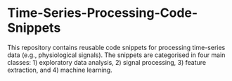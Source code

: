 # Time-Series-Processing-Code-Snippets

This repository contains reusable code snippets for processing time-series data (e.g., physiological signals). The snippets are categorised in four main classes: 1) exploratory data analysis, 2) signal processing, 3) feature extraction, and 4) machine learning.
